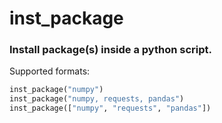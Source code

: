 # inst_package
### Install package(s) inside a python script. 

Supported formats: 

```python
inst_package("numpy") 
inst_package("numpy, requests, pandas") 
inst_package(["numpy", "requests", "pandas"])
```